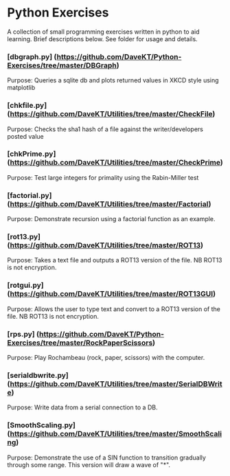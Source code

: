 # Python Exercises
A collection of small programming exercises written in python to aid learning. Brief descriptions below. See folder for usage and details.

### [dbgraph.py] (https://github.com/DaveKT/Python-Exercises/tree/master/DBGraph)
Purpose: Queries a sqlite db and plots returned values in XKCD style using matplotlib

### [chkfile.py] (https://github.com/DaveKT/Utilities/tree/master/CheckFile)
Purpose: Checks the sha1 hash of a file against the writer/developers posted value

### [chkPrime.py] (https://github.com/DaveKT/Utilities/tree/master/CheckPrime)
Purpose: Test large integers for primality using the Rabin-Miller test

### [factorial.py] (https://github.com/DaveKT/Utilities/tree/master/Factorial)
Purpose: Demonstrate recursion using a factorial function as an example.

### [rot13.py] (https://github.com/DaveKT/Utilities/tree/master/ROT13)
Purpose: Takes a text file and outputs a ROT13 version of the file. NB ROT13 is not encryption.

### [rotgui.py] (https://github.com/DaveKT/Utilities/tree/master/ROT13GUI)
Purpose: Allows the user to type text and convert to a ROT13 version of the file. NB ROT13 is not encryption.

### [rps.py] (https://github.com/DaveKT/Python-Exercises/tree/master/RockPaperScissors)
Purpose: Play Rochambeau (rock, paper, scissors) with the computer.

### [serialdbwrite.py] (https://github.com/DaveKT/Utilities/tree/master/SerialDBWrite)
Purpose: Write data from a serial connection to a DB.

### [SmoothScaling.py] (https://github.com/DaveKT/Utilities/tree/master/SmoothScaling)
Purpose: Demonstrate the use of a SIN function to transition gradually through some range. This version will draw a wave of "\*".
